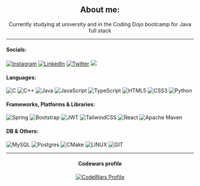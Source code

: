 <h2 align="center">About me:</h2>
<p align="center">Currently studying at university and in the Coding Dojo bootcamp for Java full stack</p>

<hr>
<h4>Socials:</h4>

[![Instagram](https://img.shields.io/badge/Instagram-%23E4405F.svg?logo=Instagram&logoColor=white)](https://instagram.com/ramiffer/) [![LinkedIn](https://img.shields.io/badge/LinkedIn-%230077B5.svg?logo=linkedin&logoColor=white)](https://linkedin.com/in/ramiffer/) [![Twitter](https://img.shields.io/badge/Twitter-%231DA1F2.svg?logo=Twitter&logoColor=white)](https://twitter.com/ramifferr) ![](https://komarev.com/ghpvc/?username=ramiffer&color=blueviolet&style=flat)

<h4>Languages:</h4>

![C](https://img.shields.io/badge/c-%2300599C.svg?style=for-the-badge&logo=c&logoColor=white) ![C++](https://img.shields.io/badge/c++-%2300599C.svg?style=for-the-badge&logo=c%2B%2B&logoColor=white) ![Java](https://img.shields.io/badge/java-%23ED8B00.svg?style=for-the-badge&logo=java&logoColor=white) ![JavaScript](https://img.shields.io/badge/javascript-%23323330.svg?style=for-the-badge&logo=javascript&logoColor=%23F7DF1E) ![TypeScript](https://img.shields.io/badge/typescript-%23007ACC.svg?style=for-the-badge&logo=typescript&logoColor=white) ![HTML5](https://img.shields.io/badge/html5-%23E34F26.svg?style=for-the-badge&logo=html5&logoColor=white) ![CSS3](https://img.shields.io/badge/css3-%231572B6.svg?style=for-the-badge&logo=css3&logoColor=white) ![Python](https://img.shields.io/badge/python-3670A0?style=for-the-badge&logo=python&logoColor=ffdd54)

<h4>Frameworks, Platforms & Libraries:</h4>

![Spring](https://img.shields.io/badge/spring-%236DB33F.svg?style=for-the-badge&logo=spring&logoColor=white) ![Bootstrap](https://img.shields.io/badge/bootstrap-%23563D7C.svg?style=for-the-badge&logo=bootstrap&logoColor=white) ![JWT](https://img.shields.io/badge/JWT-black?style=for-the-badge&logo=JSON%20web%20tokens) ![TailwindCSS](https://img.shields.io/badge/tailwindcss-%2338B2AC.svg?style=for-the-badge&logo=tailwind-css&logoColor=white) ![React](https://img.shields.io/badge/react-%2320232a.svg?style=for-the-badge&logo=react&logoColor=%2361DAFB) ![Apache Maven](https://img.shields.io/badge/Apache%20Maven-C71A36?style=for-the-badge&logo=Apache%20Maven&logoColor=white)


<h4>DB & Others:</h4>

![MySQL](https://img.shields.io/badge/mysql-%2300f.svg?style=for-the-badge&logo=mysql&logoColor=white) ![Postgres](https://img.shields.io/badge/postgres-%23316192.svg?style=for-the-badge&logo=postgresql&logoColor=white) ![CMake](https://img.shields.io/badge/CMake-%23008FBA.svg?style=for-the-badge&logo=cmake&logoColor=white) ![LINUX](https://img.shields.io/badge/Linux-FCC624?style=for-the-badge&logo=linux&logoColor=black) ![GIT](https://img.shields.io/badge/Git-fc6d26?style=for-the-badge&logo=git&logoColor=white)


<hr>

<h4 align ="center">Codewars profile</h4>
<p align="center">
  <a href="https://www.codewars.com/users/dArksaur0n">
    <img src="https://www.codewars.com/users/dArksaur0n/badges/large" alt="CodeWars Profile">
  </a>
</p>


